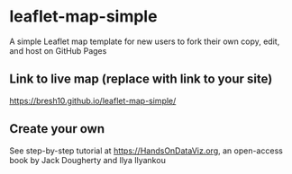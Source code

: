 # leaflet-map-simple
A simple Leaflet map template for new users to fork their own copy, edit, and host on GitHub Pages

## Link to live map (replace with link to your site)
https://bresh10.github.io/leaflet-map-simple/

## Create your own
See step-by-step tutorial at https://HandsOnDataViz.org, an open-access book by Jack Dougherty and Ilya Ilyankou
